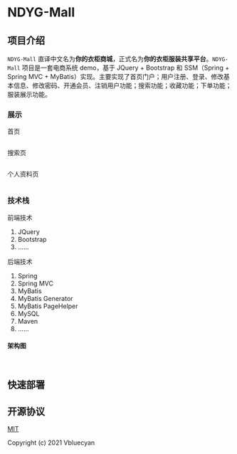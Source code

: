 # NDYG-Mall

## 项目介绍

`NDYG-Mall`  直译中文名为**你的衣柜商城**，正式名为**你的衣柜服装共享平台**。`NDYG-Mall`  项目是一套电商系统 demo，基于 JQuery + Bootstrap 和 SSM（Spring + Spring MVC + MyBatis）实现。主要实现了首页门户；用户注册、登录、修改基本信息、修改密码、开通会员、注销用户功能；搜索功能；收藏功能；下单功能；服装展示功能。

### 展示

首页

![]()

搜索页

![]()

个人资料页

![]()

### 技术栈

前端技术

1. JQuery
2. Bootstrap
3. ……

后端技术

1. Spring
2. Spring MVC
3. MyBatis
4. MyBatis Generator
5. MyBatis PageHelper
6. MySQL
7. Maven
8. ……

#### 架构图

![]()

![]()

## 快速部署

## 开源协议

[MIT](https://github.com/Vbluecyan/NDYG-Mall/blob/master/LICENSE)

Copyright (c) 2021 Vbluecyan